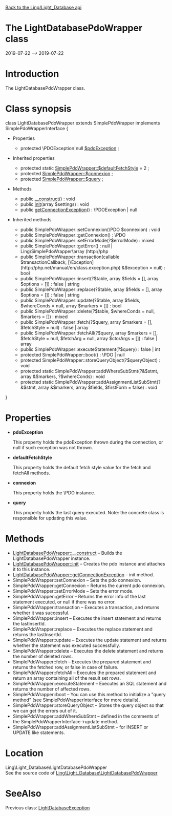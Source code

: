 [Back to the Ling/Light_Database api](https://github.com/lingtalfi/Light_Database/blob/master/doc/api/Ling/Light_Database.md)



The LightDatabasePdoWrapper class
================
2019-07-22 --> 2019-07-22






Introduction
============

The LightDatabasePdoWrapper class.



Class synopsis
==============


class <span class="pl-k">LightDatabasePdoWrapper</span> extends SimplePdoWrapper implements SimplePdoWrapperInterface {

- Properties
    - protected \PDOException|null [$pdoException](#property-pdoException) ;

- Inherited properties
    - protected static  [SimplePdoWrapper::$defaultFetchStyle](#property-defaultFetchStyle) = 2 ;
    - protected  [SimplePdoWrapper::$connexion](#property-connexion) ;
    - protected  [SimplePdoWrapper::$query](#property-query) ;

- Methods
    - public [__construct](https://github.com/lingtalfi/Light_Database/blob/master/doc/api/Ling/Light_Database/LightDatabasePdoWrapper/__construct.md)() : void
    - public [init](https://github.com/lingtalfi/Light_Database/blob/master/doc/api/Ling/Light_Database/LightDatabasePdoWrapper/init.md)(array $settings) : void
    - public [getConnectionException](https://github.com/lingtalfi/Light_Database/blob/master/doc/api/Ling/Light_Database/LightDatabasePdoWrapper/getConnectionException.md)() : \PDOException | null

- Inherited methods
    - public SimplePdoWrapper::setConnexion(\PDO $connexion) : void
    - public SimplePdoWrapper::getConnexion() : \PDO
    - public SimplePdoWrapper::setErrorMode(?$errorMode) : mixed
    - public SimplePdoWrapper::getError() : null | Ling\SimplePdoWrapper\array (http://php
    - public SimplePdoWrapper::transaction(callable $transactionCallback, [\Exception](http://php.net/manual/en/class.exception.php) &$exception = null) : bool
    - public SimplePdoWrapper::insert(?$table, array $fields = [], array $options = []) : false | string
    - public SimplePdoWrapper::replace(?$table, array $fields = [], array $options = []) : false | string
    - public SimplePdoWrapper::update(?$table, array $fields, $whereConds = null, array $markers = []) : bool
    - public SimplePdoWrapper::delete(?$table, $whereConds = null, $markers = []) : mixed
    - public SimplePdoWrapper::fetch(?$query, array $markers = [], $fetchStyle = null) : false | array
    - public SimplePdoWrapper::fetchAll(?$query, array $markers = [], $fetchStyle = null, $fetchArg = null, array $ctorArgs = []) : false | array
    - public SimplePdoWrapper::executeStatement(?$query) : false | int
    - protected SimplePdoWrapper::boot() : \PDO | null
    - protected SimplePdoWrapper::storeQueryObject(?$queryObject) : void
    - protected static SimplePdoWrapper::addWhereSubStmt(?&$stmt, array &$markers, ?$whereConds) : void
    - protected static SimplePdoWrapper::addAssignmentListSubStmt(?&$stmt, array &$markers, array $fields, $firstForm = false) : void

}




Properties
=============

- <span id="property-pdoException"><b>pdoException</b></span>

    This property holds the pdoException thrown during the connection,
    or null if such exception was not thrown.
    
    

- <span id="property-defaultFetchStyle"><b>defaultFetchStyle</b></span>

    This property holds the default fetch style value for the fetch and fetchAll methods.
    
    

- <span id="property-connexion"><b>connexion</b></span>

    This property holds the \PDO instance.
    
    

- <span id="property-query"><b>query</b></span>

    This property holds the last query executed.
    Note: the concrete class is responsible for updating this value.
    
    



Methods
==============

- [LightDatabasePdoWrapper::__construct](https://github.com/lingtalfi/Light_Database/blob/master/doc/api/Ling/Light_Database/LightDatabasePdoWrapper/__construct.md) &ndash; Builds the LightDatabasePdoWrapper instance.
- [LightDatabasePdoWrapper::init](https://github.com/lingtalfi/Light_Database/blob/master/doc/api/Ling/Light_Database/LightDatabasePdoWrapper/init.md) &ndash; Creates the pdo instance and attaches it to this instance.
- [LightDatabasePdoWrapper::getConnectionException](https://github.com/lingtalfi/Light_Database/blob/master/doc/api/Ling/Light_Database/LightDatabasePdoWrapper/getConnectionException.md) &ndash; init method.
- SimplePdoWrapper::setConnexion &ndash; Sets the pdo connexion.
- SimplePdoWrapper::getConnexion &ndash; Returns the current pdo connexion.
- SimplePdoWrapper::setErrorMode &ndash; Sets the error mode.
- SimplePdoWrapper::getError &ndash; Returns the error info of the last statement executed, or null if there was no error.
- SimplePdoWrapper::transaction &ndash; Executes a transaction, and returns whether it was successful.
- SimplePdoWrapper::insert &ndash; Executes the insert statement and returns the lastInsertId.
- SimplePdoWrapper::replace &ndash; Executes the replace statement and returns the lastInsertId.
- SimplePdoWrapper::update &ndash; Executes the update statement and returns whether the statement was executed successfully.
- SimplePdoWrapper::delete &ndash; Executes the delete statement and returns the number of deleted rows.
- SimplePdoWrapper::fetch &ndash; Executes the prepared statement and returns the fetched row, or false in case of failure.
- SimplePdoWrapper::fetchAll &ndash; Executes the prepared statement and return an array containing all of the result set rows.
- SimplePdoWrapper::executeStatement &ndash; Executes an SQL statement and returns the number of affected rows.
- SimplePdoWrapper::boot &ndash; You can use this method to initialize a "query method" (see SimplePdoWrapperInterface for more details).
- SimplePdoWrapper::storeQueryObject &ndash; Stores the query object so that we can get the errors out of it.
- SimplePdoWrapper::addWhereSubStmt &ndash; defined in the comments of the SimplePdoWrapperInterface->update method.
- SimplePdoWrapper::addAssignmentListSubStmt &ndash; for INSERT or UPDATE like statements.





Location
=============
Ling\Light_Database\LightDatabasePdoWrapper<br>
See the source code of [Ling\Light_Database\LightDatabasePdoWrapper](https://github.com/lingtalfi/Light_Database/blob/master/LightDatabasePdoWrapper.php)



SeeAlso
==============
Previous class: [LightDatabaseException](https://github.com/lingtalfi/Light_Database/blob/master/doc/api/Ling/Light_Database/Exception/LightDatabaseException.md)<br>
